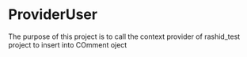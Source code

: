 # ProviderUser

The purpose of this project is to call the context provider of rashid_test project to insert into COmment oject
